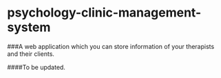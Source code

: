 # psychology-clinic-management-system
###A web application which you can store information of your therapists and their clients.

####To be updated.
